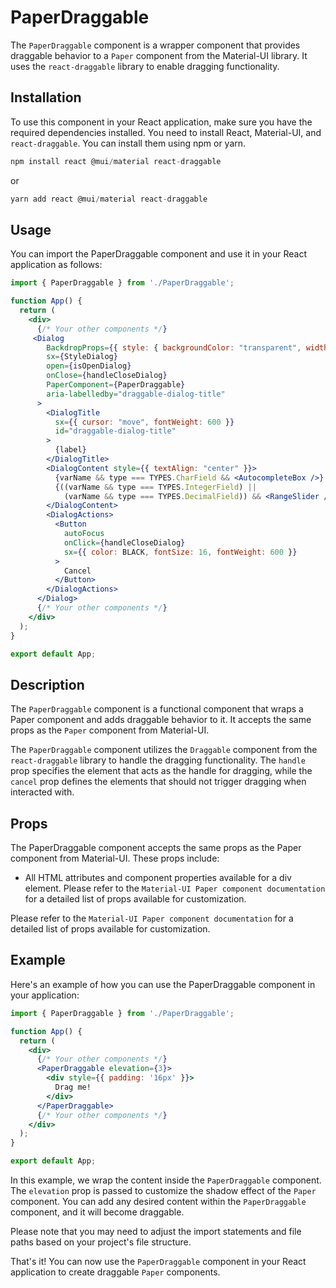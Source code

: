 # PaperDraggable
The `PaperDraggable` component is a wrapper component that provides draggable behavior to a `Paper` component from the Material-UI library. It uses the `react-draggable` library to enable dragging functionality.

## Installation
To use this component in your React application, make sure you have the required dependencies installed. You need to install React, Material-UI, and `react-draggable`. You can install them using npm or yarn.

```js
npm install react @mui/material react-draggable
```
or
```js
yarn add react @mui/material react-draggable
```

## Usage
You can import the PaperDraggable component and use it in your React application as follows:
```jsx
import { PaperDraggable } from './PaperDraggable';

function App() {
  return (
    <div>
      {/* Your other components */}
     <Dialog
        BackdropProps={{ style: { backgroundColor: "transparent", width: 400 } }}
        sx={StyleDialog}
        open={isOpenDialog}
        onClose={handleCloseDialog}
        PaperComponent={PaperDraggable}
        aria-labelledby="draggable-dialog-title"
      >
        <DialogTitle
          sx={{ cursor: "move", fontWeight: 600 }}
          id="draggable-dialog-title"
        >
          {label}
        </DialogTitle>
        <DialogContent style={{ textAlign: "center" }}>
          {varName && type === TYPES.CharField && <AutocompleteBox />}
          {((varName && type === TYPES.IntegerField) ||
            (varName && type === TYPES.DecimalField)) && <RangeSlider />}
        </DialogContent>
        <DialogActions>
          <Button
            autoFocus
            onClick={handleCloseDialog}
            sx={{ color: BLACK, fontSize: 16, fontWeight: 600 }}
          >
            Cancel
          </Button>
        </DialogActions>
      </Dialog>
      {/* Your other components */}
    </div>
  );
}

export default App;
```

## Description
The `PaperDraggable` component is a functional component that wraps a Paper component and adds draggable behavior to it. It accepts the same props as the `Paper` component from Material-UI.

The `PaperDraggable` component utilizes the `Draggable` component from the `react-draggable` library to handle the dragging functionality. The `handle` prop specifies the element that acts as the handle for dragging, while the `cancel` prop defines the elements that should not trigger dragging when interacted with.

## Props
The PaperDraggable component accepts the same props as the Paper component from Material-UI. These props include:

- All HTML attributes and component properties available for a div element.
Please refer to the `Material-UI Paper component documentation` for a detailed list of props available for customization.

Please refer to the `Material-UI Paper component documentation` for a detailed list of props available for customization.


## Example
Here's an example of how you can use the PaperDraggable component in your application:

```jsx
import { PaperDraggable } from './PaperDraggable';

function App() {
  return (
    <div>
      {/* Your other components */}
      <PaperDraggable elevation={3}>
        <div style={{ padding: '16px' }}>
          Drag me!
        </div>
      </PaperDraggable>
      {/* Your other components */}
    </div>
  );
}

export default App;
```
In this example, we wrap the content inside the `PaperDraggable` component. The `elevation` prop is passed to customize the shadow effect of the `Paper` component. You can add any desired content within the `PaperDraggable` component, and it will become draggable.

Please note that you may need to adjust the import statements and file paths based on your project's file structure.

That's it! You can now use the `PaperDraggable` component in your React application to create draggable `Paper` components.